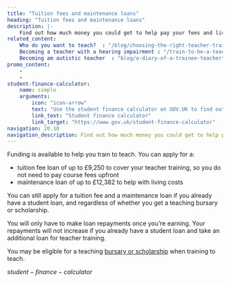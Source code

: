 ```yaml
---
title: "Tuition fees and maintenance loans"
heading: "Tuition fees and maintenance loans"
description: |-
    Find out how much money you could get to help pay your fees and living expenses while you train.
related_content:
    Who do you want to teach?  : "/blog/choosing-the-right-teacher-training-course-provider"
    Becoming a teacher with a hearing impairment : "/train-to-be-a-teacher/get-school-experience"
    Becoming am autistic teacher  : "blog/a-diary-of-a-trainee-teacher"
promo_content:
    -
    -
student-finance-calculator:
    name: simple
    arguments:
        icon: "icon-arrow"
        text: "Use the student finance calculator on GOV.UK to find out how much funding you can get."
        link_text: "Student finance calculator"
        link_target: "https://www.gov.uk/student-finance-calculator"
navigation: 20.10
navigation_description: Find out how much money you could get to help pay your fees and living expenses while you train.
---
```


Funding is available to help you train to teach. You can apply for a:

- tuition fee loan of up to £9,250 to cover your teacher training, so you do not need to pay course fees upfront
- maintenance loan of up to £12,382 to help with living costs

You can still apply for a tuition fee and a maintenance loan if you already have a student loan, and regardless of whether you get a teaching bursary or scholarship.

You will only have to make loan repayments once you’re earning. Your repayments will not increase if you already have a student loan and take an additional loan for teacher training.

You may be eligible for a teaching [bursary or scholarship](/scholarships-and-bursaries) when training to teach.

$student-finance-calculator$